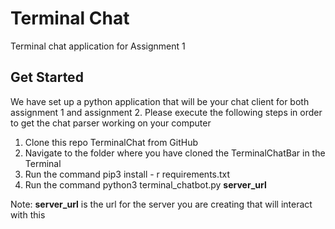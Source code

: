 # Terminal Chat
Terminal chat application for Assignment 1

## Get Started
We have set up a python application that will be your chat client for both assignment 1 and assignment 2. Please execute the following steps in order to get the chat parser working on your computer

1. Clone this repo TerminalChat from GitHub
1. Navigate to the folder where you have cloned the TerminalChatBar in the Terminal
1. Run the command pip3 install - r requirements.txt
1. Run the command python3 terminal_chatbot.py **server_url**

Note: **server_url** is the url for the server you are creating that will interact with this